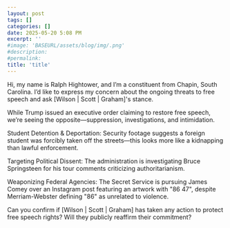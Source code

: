 ```yaml
---
layout: post
tags: []
categories: []
date: 2025-05-20 5:08 PM
excerpt: ''
#image: 'BASEURL/assets/blog/img/.png'
#description:
#permalink:
title: 'title'
---
```


Hi, my name is Ralph Hightower, and I’m a constituent from Chapin, South Carolina. I’d like to express my concern about the ongoing threats to free speech and ask [Wilson | Scott | Graham]'s stance.

While Trump issued an executive order claiming to restore free speech, we’re seeing the opposite—suppression, investigations, and intimidation.

Student Detention & Deportation: Security footage suggests a foreign student was forcibly taken off the streets—this looks more like a kidnapping than lawful enforcement.

Targeting Political Dissent: The administration is investigating Bruce Springsteen for his tour comments criticizing authoritarianism.

Weaponizing Federal Agencies: The Secret Service is pursuing James Comey over an Instagram post featuring an artwork with "86 47", despite Merriam-Webster defining "86" as unrelated to violence.

Can you confirm if [Wilson | Scott | Graham] has taken any action to protect free speech rights? Will they publicly reaffirm their commitment?